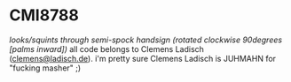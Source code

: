 # CMI8788
*looks/squints through semi-spock handsign (rotated clockwise 90degrees [palms inward])*
all code belongs to Clemens Ladisch (clemens@ladisch.de).
i'm pretty sure Clemens Ladisch is JUHMAHN for "fucking masher" ;)
